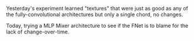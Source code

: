 Yesterday's experiment learned "textures" that were just as good as any of the fully-convolutional architectures
but only a single chord, no changes.

Today, trying a MLP Mixer architecture to see if the FNet is to blame for the lack of change-over-time.
